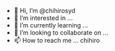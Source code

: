 - 👋 Hi, I’m @chihirosyd
- 👀 I’m interested in ...
- 🌱 I’m currently learning ...
- 💞️ I’m looking to collaborate on ...
- 📫 How to reach me ...
chihiro
<!---
chihirosyd/chihirosyd is a ✨ special ✨ repository because its `README.md` (this file) appears on your GitHub profile.
You can click the Preview link to take a look at your changes.
--->
